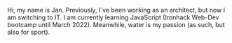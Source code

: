 Hi, my name is Jan. Previously, I´ve been working as an architect, but now I am switching to IT.
I am currently learning JavaScript (Ironhack Web-Dev bootcamp until March 2022).
Meanwhile, water is my passion (as such, but also for sport).


<!---
Jan-000/Jan-000 is a ✨ special ✨ repository because its `README.md` (this file) appears on your GitHub profile.
You can click the Preview link to take a look at your changes.
--->
